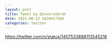 ```yaml
--- 
layout: post 
title: Tweet by @inversebrah 
date: 2021-06-22 1624417209 
categories: twitter 
--- 
```

https://twitter.com/o/status/1407533888113545216